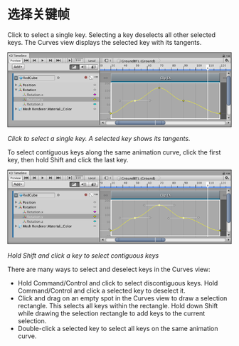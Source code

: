 # 选择关键帧

Click to select a single key. Selecting a key deselects all other selected keys. The Curves view displays the selected key with its tangents.

![Click to select a single key. A selected key shows its tangents.](images/timeline_curves_view_select_key.png)

_Click to select a single key. A selected key shows its tangents._

To select contiguous keys along the same animation curve, click the first key, then hold Shift and click the last key.

![Hold Shift and click a key to select contiguous keys](images/timeline_curves_view_select_contiguous.png)

_Hold Shift and click a key to select contiguous keys_

There are many ways to select and deselect keys in the Curves view:

- Hold Command/Control and click to select discontiguous keys. Hold Command/Control and click a selected key to deselect it.
- Click and drag on an empty spot in the Curves view to draw a selection rectangle. This selects all keys within the rectangle. Hold down Shift while drawing the selection rectangle to add keys to the current selection.
- Double-click a selected key to select all keys on the same animation curve.
